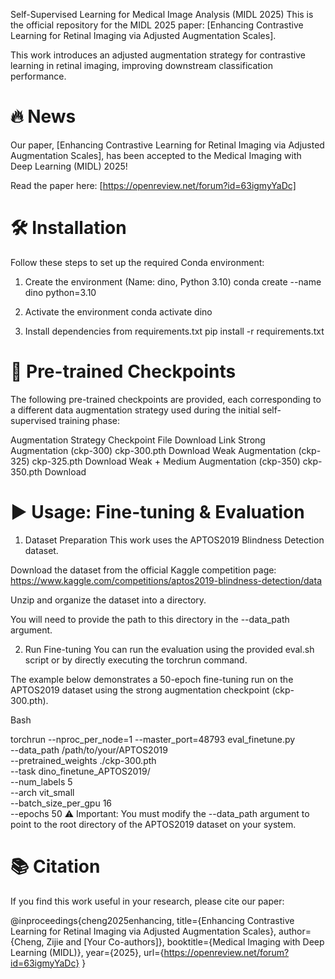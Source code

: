 Self-Supervised Learning for Medical Image Analysis (MIDL 2025)
This is the official repository for the MIDL 2025 paper: [Enhancing Contrastive Learning for Retinal Imaging via Adjusted Augmentation Scales].

This work introduces an adjusted augmentation strategy for contrastive learning in retinal imaging, improving downstream classification performance.

# 🔥 News
Our paper, [Enhancing Contrastive Learning for Retinal Imaging via Adjusted Augmentation Scales], has been accepted to the Medical Imaging with Deep Learning (MIDL) 2025!

Read the paper here: [https://openreview.net/forum?id=63igmyYaDc]

# 🛠️ Installation
Follow these steps to set up the required Conda environment:

1. Create the environment (Name: dino, Python 3.10)
conda create --name dino python=3.10

2. Activate the environment
conda activate dino

3. Install dependencies from requirements.txt
pip install -r requirements.txt

# 💾 Pre-trained Checkpoints
The following pre-trained checkpoints are provided, each corresponding to a different data augmentation strategy used during the initial self-supervised training phase:

Augmentation Strategy	Checkpoint File	Download Link
Strong Augmentation (ckp-300)	ckp-300.pth	Download
Weak Augmentation (ckp-325)	ckp-325.pth	Download
Weak + Medium Augmentation (ckp-350)	ckp-350.pth	Download

# ▶️ Usage: Fine-tuning & Evaluation
1. Dataset Preparation
This work uses the APTOS2019 Blindness Detection dataset.

Download the dataset from the official Kaggle competition page:
https://www.kaggle.com/competitions/aptos2019-blindness-detection/data

Unzip and organize the dataset into a directory.

You will need to provide the path to this directory in the --data_path argument.

2. Run Fine-tuning
You can run the evaluation using the provided eval.sh script or by directly executing the torchrun command.

The example below demonstrates a 50-epoch fine-tuning run on the APTOS2019 dataset using the strong augmentation checkpoint (ckp-300.pth).

Bash

torchrun --nproc_per_node=1 --master_port=48793 eval_finetune.py \
--data_path /path/to/your/APTOS2019 \
--pretrained_weights ./ckp-300.pth \
--task dino_finetune_APTOS2019/ \
--num_labels 5 \
--arch vit_small \
--batch_size_per_gpu 16 \
--epochs 50
⚠️ Important: You must modify the --data_path argument to point to the root directory of the APTOS2019 dataset on your system.

# 📚 Citation
If you find this work useful in your research, please cite our paper:

@inproceedings{cheng2025enhancing,
  title={Enhancing Contrastive Learning for Retinal Imaging via Adjusted Augmentation Scales},
  author={Cheng, Zijie and [Your Co-authors]},
  booktitle={Medical Imaging with Deep Learning (MIDL)},
  year={2025},
  url={https://openreview.net/forum?id=63igmyYaDc}
}

